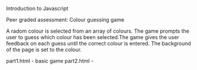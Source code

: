 Introduction to Javascript

Peer graded assessment: Colour guessing game

A radom colour is selected from an array of colours. The game prompts the
user to guess which colour has been selected.The game gives the user feedback
on each guess until the correct colour is entered. The background of the 
page is set to the colour.  

part1.html - basic game
part2.html - 
